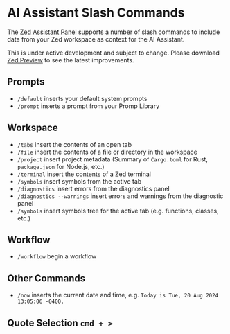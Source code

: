 # AI Assistant Slash Commands

The [Zed Assistant Panel](./language-model-integration.md) supports a number of slash commands to include data from your Zed workspace as context for the AI Assistant.

This is under active development and subject to change. Please download [Zed Preview](https://zed.dev/releases/preview) to see the latest improvements.

## Prompts

- `/default` inserts your default system prompts
- `/prompt` inserts a prompt from your Promp Library

## Workspace

- `/tabs` insert the contents of an open tab
- `/file` insert the contents of a file or directory in the workspace
- `/project` insert project metadata (Summary of `Cargo.toml` for Rust, `package.json` for Node.js, etc.)
- `/terminal` insert the contents of a Zed terminal
- `/symbols` insert symbols from the active tab
- `/diagnostics` insert errors from the diagnostics panel
- `/diagnostics --warnings` insert errors and warnings from the diagnostic panel
- `/symbols` insert symbols tree for the active tab (e.g. functions, classes, etc.)

## Workflow

- `/workflow` begin a workflow

## Other Commands

- `/now` inserts the current date and time, e.g. `Today is Tue, 20 Aug 2024 13:05:06 -0400.`

<!--
TBD: Document additional slash commands
- `/docs` inserts documentation
- `/search` insert semantic search results
-->

## Quote Selection `cmd + >`
